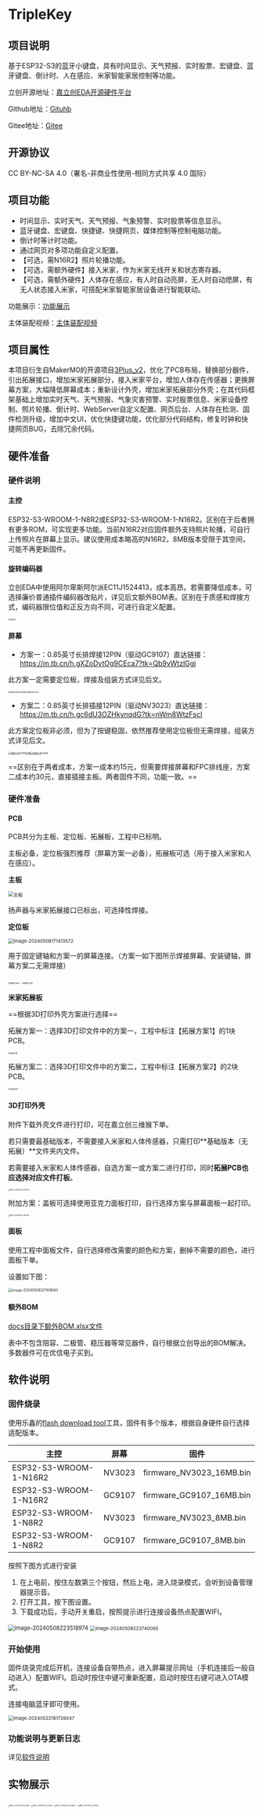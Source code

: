 # TripleKey

## 项目说明

基于ESP32-S3的蓝牙小键盘，具有时间显示、天气预报、实时股票、宏键盘、蓝牙键盘、倒计时、人在感应、米家智能家居控制等功能。

立创开源地址：[嘉立创EDA开源硬件平台](https://oshwhub.com/chancenj/superkey)

Github地址：[Gituhb](https://github.com/ChancenJ/TripleKey)

Gitee地址：[Gitee](https://gitee.com/chancenj/triplekey)

## 开源协议

CC BY-NC-SA 4.0（署名-非商业性使用-相同方式共享 4.0 国际）

## 项目功能

- 时间显示、实时天气、天气预报、气象预警、实时股票等信息显示。
- 蓝牙键盘、宏键盘、快捷键、快捷网页、媒体控制等控制电脑功能。
- 倒计时等计时功能。
- 通过网页对多项功能自定义配置。
- 【可选，需N16R2】照片轮播功能。
- 【可选，需额外硬件】接入米家，作为米家无线开关和状态寄存器。
- 【可选，需额外硬件】人体存在感应，有人时自动亮屏，无人时自动熄屏，有无人状态接入米家，可搭配米家智能家居设备进行智能联动。

功能展示：[功能展示](https://b23.tv/3Hd1zba)

主体装配视频：[主体装配视频](https://b23.tv/uhOZp0Y)

## 项目属性

本项目衍生自MakerM0的开源项目[3Plus_v2](https://github.com/MakerM0/3Plus_v2)，优化了PCB布局，替换部分器件，引出拓展接口，增加米家拓展部分，接入米家平台，增加人体存在传感器；更换屏幕方案，大幅降低屏幕成本；重新设计外壳，增加米家拓展部分外壳；在其代码框架基础上增加实时天气、天气预报、气象灾害预警、实时股票信息、米家设备控制、照片轮播、倒计时、WebServer自定义配置、网页后台、人体存在检测、固件检测升级，增加中文UI，优化快捷键功能，优化部分代码结构，修复时钟和快捷网页BUG，去除冗余代码。

## 硬件准备

### 硬件说明

#### 主控

ESP32-S3-WROOM-1-N8R2或ESP32-S3-WROOM-1-N16R2。区别在于后者拥有更多ROM，可实现更多功能。当前N16R2对应固件额外支持照片轮播，可自行上传照片在屏幕上显示。建议使用成本略高的N16R2，8MB版本受限于其空间，可能不再更新固件。

#### 旋转编码器

立创EDA中使用阿尔卑斯阿尔派EC11J1524413，成本高昂。若需要降低成本，可选择廉价普通插件编码器改贴片，详见后文额外BOM表。区别在于质感和焊接方式，编码器限位值和正反方向不同，可进行自定义配置。

<img src="README.assets/编码器.jpg" alt="编码器" style="zoom:25%;" />

#### 屏幕

- 方案一：0.85英寸长排焊接12PIN（驱动GC9107）直达链接：https://m.tb.cn/h.gXZoDytOg9CEca7?tk=Qb9vWtzlGgj

此方案一定需要定位板，焊接及组装方式详见后文。

<img src="README.assets/焊接长排12PIN实物.jpg" alt="焊接长排12PIN实物" style="zoom:25%;" /><img src="README.assets/焊接长排12PIN.jpg" alt="焊接长排12PIN" style="zoom:25%;" />

- 方案二：0.85英寸长排插接12PIN（驱动NV3023）直达链接：https://m.tb.cn/h.gc6dU3OZHkynqdG?tk=nWm8WtzFscl

此方案定位板非必须，但为了按键稳固，依然推荐使用定位板但无需焊接，组装方式详见后文。

<img src="README.assets/插接长排12PIN实物.jpg" alt="插接长排12PIN实物" style="zoom: 33%;" /><img src="README.assets/插接长排12PIN.jpg" alt="插接长排12PIN" style="zoom: 33%;" />

==区别在于两者成本，方案一成本约15元，但需要焊接屏幕和FPC排线座，方案二成本约30元，直接插接主板。两者固件不同，功能一致。==

### 硬件准备

#### PCB

PCB共分为主板、定位板、拓展板，工程中已标明。

主板必备，定位板强烈推荐（屏幕方案一必备），拓展板可选（用于接入米家和人在感应）。

**主板**

<img src="README.assets/主板.jpg" alt="主板" style="zoom: 67%;" />

扬声器与米家拓展接口已标出，可选择性焊接。

**定位板**

<img src="README.assets/image-20240508171413572.png" alt="image-20240508171413572" style="zoom:67%;" />

用于固定键轴和方案一的屏幕连接。（方案一如下图所示焊接屏幕、安装键轴，屏幕方案二无需焊接）

<img src="README.assets/屏幕定位板2.jpg" alt="屏幕定位板2" style="zoom:25%;" />

<img src="README.assets/屏幕定位板1.jpg" alt="屏幕定位板1" style="zoom:25%;" />

**米家拓展板**

==根据3D打印外壳方案进行选择==

拓展方案一：选择3D打印文件中的方案一，工程中标注【拓展方案1】的1块PCB。

<img src="README.assets/拓展方案1.jpg" alt="拓展方案1" style="zoom: 25%;" />

拓展方案二：选择3D打印文件中的方案二，工程中标注【拓展方案2】的2块PCB。

<img src="README.assets/拓展方案二.jpg" alt="拓展方案二" style="zoom:25%;" />

#### 3D打印外壳

附件下载外壳文件进行打印，可在嘉立创三维猴下单。

若只需要最基础版本，不需要接入米家和人体传感器，只需打印**基础版本（无拓展）**文件夹内文件。

若需要接入米家和人体传感器，自选方案一或方案二进行打印，同时**拓展PCB也应选择对应文件打板**。

<img src="README.assets/IMG_20240522_190503.jpg" alt="IMG_20240522_190503" style="zoom:25%;" />

附加方案：盖板可选择使用亚克力面板打印，自行选择方案与屏幕面板一起打印。

<img src="README.assets/IMG_20240522_190955.jpg" alt="IMG_20240522_190955" style="zoom:25%;" />

#### 面板

使用工程中面板文件，自行选择修改需要的颜色和方案，删掉不需要的颜色，进行面板下单。

设置如下图：

<img src="README.assets/image-20240508221109063.png" alt="image-20240508221109063" style="zoom: 50%;" />



#### 额外BOM

[docs目录下额外BOM.xlsx文件](./docs)

表中不包含阻容、二极管、稳压器等常见器件，自行根据立创导出的BOM解决。多数器件可在优信电子买到。

## 软件说明

### 固件烧录

使用乐鑫的[flash download tool](https://www.espressif.com.cn/sites/default/files/tools/flash_download_tool_3.9.5_0.zip)工具，固件有多个版本，根据自身硬件自行选择适配版本。

| 主控                   | 屏幕   | 固件                     |
| ---------------------- | ------ | ------------------------ |
| ESP32-S3-WROOM-1-N16R2 | NV3023 | firmware_NV3023_16MB.bin |
| ESP32-S3-WROOM-1-N16R2 | GC9107 | firmware_GC9107_16MB.bin |
| ESP32-S3-WROOM-1-N8R2  | NV3023 | firmware_NV3023_8MB.bin  |
| ESP32-S3-WROOM-1-N8R2  | GC9107 | firmware_GC9107_8MB.bin  |

按照下图方式进行安装

1. 在上电前，按住左数第三个按钮，然后上电，进入烧录模式，会听到设备管理器提示音。
2. 打开工具，按下图设置。
3. 下载成功后，手动开关重启，按照提示进行连接设备热点配置WIFI。

<img src="README.assets/image-20240508223518974.png" alt="image-20240508223518974" style="zoom: 80%;" />

<img src="README.assets/image-20240508223740065.png" alt="image-20240508223740065" style="zoom:67%;" />

### 开始使用

固件烧录完成后开机，连接设备自带热点，进入屏幕提示网址（手机连接后一般自动进入）配置WIFI。启动时按住中键可重新配置，启动时按住右键可进入OTA模式。

连接电脑蓝牙即可使用。

<img src="README.assets/image-20240522181726047.png" alt="image-20240522181726047" style="zoom: 67%;" />

### 功能说明与更新日志

详见[软件说明](./Software/README.md)

## 实物展示

<img src="README.assets/IMG_20240515_004026.jpg" alt="IMG_20240515_004026" style="zoom: 25%;" />

<img src="README.assets/IMG_20240514_224814.jpg" alt="IMG_20240514_224814" style="zoom:25%;" />

<img src="README.assets/IMG_20240514_224806.jpg" alt="IMG_20240514_224806" style="zoom:25%;" />

<img src="README.assets/IMG_20240514_225016.jpg" alt="IMG_20240514_225016" style="zoom:25%;" />
